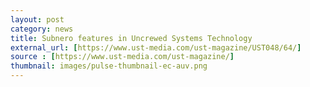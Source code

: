 ```yaml
---
layout: post
category: news
title: Subnero features in Uncrewed Systems Technology
external_url: [https://www.ust-media.com/ust-magazine/UST048/64/]
source : [https://www.ust-media.com/ust-magazine/]
thumbnail: images/pulse-thumbnail-ec-auv.png
---
```

